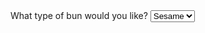 <!DOCTYPE html>
<html lang="en" dir="ltr">
  	<body>
      		<form action="submission.html" method="POST">
		        <section class="bun-type">
          			<label for="bun">What type of bun would you like?</label>
          			<select name="bun" id="bun">
            				<option value="sesame">Sesame</option>
            				<option value="potatoe">Potato</option>
            				<option value="pretzel">Pretzel</option>
          			</select>
        		</section>
      		</form>
  	</body>
</html>

